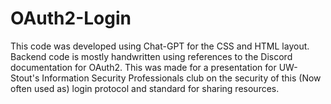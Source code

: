 ﻿# OAuth2-Login
This code was developed using Chat-GPT for the CSS and HTML layout. Backend code is mostly handwritten using references to the Discord documentation for OAuth2.
This was made for a presentation for UW-Stout's Information Security Professionals club on the security of this (Now often used as) login protocol and standard for sharing resources. 
